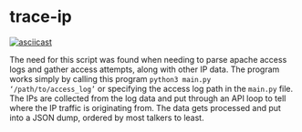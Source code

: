 # trace-ip

[![asciicast](https://asciinema.org/a/aEjjnfE9QU7yqxtXW7nwLouLK.svg)](https://asciinema.org/a/aEjjnfE9QU7yqxtXW7nwLouLK)

The need for this script was found when needing to parse apache access logs and gather access attempts, along with other IP data. The program works simply by calling this program `python3 main.py ‘/path/to/access_log’` or specifying the access log path in the `main.py` file.
The IPs are collected from the log data and put through an API loop to tell where the IP traffic is originating from. The data gets processed and put into a JSON dump, ordered by most talkers to least.
